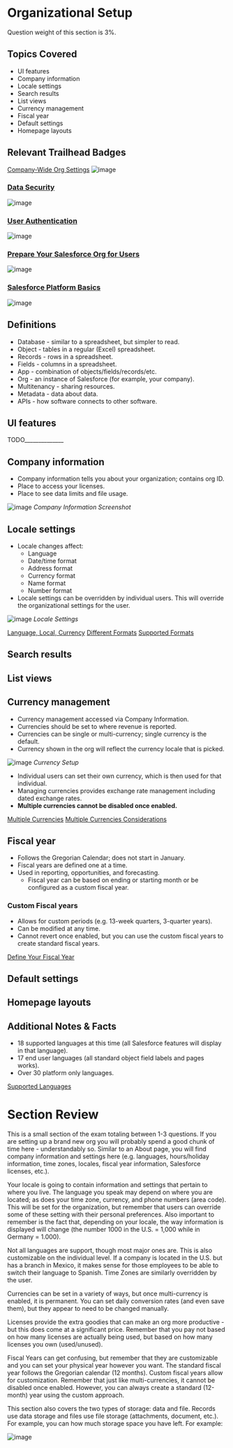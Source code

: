 # Organizational Setup

Question weight of this section is 3%.

## Topics Covered

* UI features
* Company information
* Locale settings
* Search results
* List views
* Currency management
* Fiscal year
* Default settings
* Homepage layouts

## Relevant Trailhead Badges

[Company-Wide Org Settings](https://trailhead.salesforce.com/en/content/learn/modules/company_wide_org_settings)
![image](images/1/badge1.png)

### [Data Security](https://trailhead.salesforce.com/en/content/learn/modules/data_security)
![image](images/1/badge2.png)

### [User Authentication](https://trailhead.salesforce.com/en/content/learn/modules/identity_login?trailmix_creator_id=strailhead&trailmix_id=prepare-for-your-salesforce-administrator-credential)
![image](images/1/badge3.png)

### [Prepare Your Salesforce Org for Users](https://trailhead.salesforce.com/en/content/learn/projects/prepare-your-salesforce-org-for-users)
![image](images/1/badge4.png)

### [Salesforce Platform Basics](https://trailhead.salesforce.com/en/content/learn/modules/starting_force_com?trailmix_creator_id=strailhead&trailmix_id=prepare-for-your-salesforce-administrator-credential)
![image](images/1/badge5.png)

## Definitions
* Database - similar to a spreadsheet, but simpler to read.
* Object - tables in a regular (Excel) spreadsheet.
* Records - rows in a spreadsheet.
* Fields - columns in a spreadsheet.
* App - combination of objects/fields/records/etc.
* Org - an instance of Salesforce (for example, your company).
* Multitenancy - sharing resources.
* Metadata - data about data.
* APIs - how software connects to other software.

## UI features

TODO______________

## Company information

* Company information tells you about your organization; contains org ID.
* Place to access your licenses.
* Place to see data limits and file usage.

![image](images/1/companyinfo.png)
            _Company Information Screenshot_



## Locale settings

* Locale changes affect:
  * Language
  * Date/time format
  * Address format
  * Currency format
  * Name format
  * Number format
* Locale settings can be overridden by individual users. This will override the organizational settings for the user.

![image](images/1/locale.png)
            _Locale Settings_

[Language, Local, Currency](https://help.salesforce.com/articleView?id=admin_language_locale_currency.htm&type=0)
[Different Formats](https://help.salesforce.com/articleView?id=basics_understanding_values_curr_date_phone.htm&type=5)
[Supported Formats](https://help.salesforce.com/articleView?id=admin_supported_locales.htm&type=5)


## Search results
## List views
## Currency management

* Currency management accessed via Company Information.
* Currencies should be set to where revenue is reported.
* Currencies can be single or multi-currency; single currency is the default.
* Currency shown in the org will reflect the currency locale that is picked.

![image](images/1/currencysetup.png)
            _Currency Setup_

* Individual users can set their own currency, which is then used for that individual.
* Managing currencies provides exchange rate management including dated exchange rates.
* __Multiple currencies cannot be disabled once enabled.__

[Multiple Currencies](https://help.salesforce.com/articleView?id=admin_currency.htm&type=0)
[Multiple Currencies Considerations](https://help.salesforce.com/articleView?id=admin_enable_multicurrency_implications.htm&type=5)

## Fiscal year

* Follows the Gregorian Calendar; does not start in January.
* Fiscal years are defined one at a time.
* Used in reporting, opportunities, and forecasting.
  * Fiscal year can be based on ending or starting month or be configured as a custom fiscal year.

### Custom Fiscal years

* Allows for custom periods (e.g. 13-week quarters, 3-quarter years).
* Can be modified at any time.
* Cannot revert once enabled, but you can use the custom fiscal years to create standard fiscal years.

[Define Your Fiscal Year](https://help.salesforce.com/articleView?id=admin_about_cfy.htm&type=5)

## Default settings

## Homepage layouts

## Additional Notes & Facts

* 18 supported languages at this time (all Salesforce features will display in that language).
* 17 end user languages (all standard object field labels and pages works).
* Over 30 platform only languages.

[Supported Languages](https://help.salesforce.com/articleView?id=faq_getstart_what_languages_does.htm&type=5)

# Section Review

This is a small section of the exam totaling between 1-3 questions. If you are setting up a brand new org you will probably spend a good chunk of time here - understandably so. Similar to an About page, you will find company information and settings here (e.g. languages, hours/holiday information, time zones, locales, fiscal year information, Salesforce licenses, etc.).

Your locale is going to contain information and settings that pertain to where you live. The language you speak may depend on where you are located; as does your time zone, currency, and phone numbers (area code). This will be set for the organization, but remember that users can override some of these setting with their personal preferences. Also important to remember is the fact that, depending on your locale, the way information is displayed will change (the number 1000 in the U.S. = 1,000 while in Germany = 1.000).

Not all languages are support, though most major ones are. This is also customizable on the individual level. If a company is located in the U.S. but has a branch in Mexico, it makes sense for those employees to be able to switch their language to Spanish. Time Zones are similarly overridden by the user.

Currencies can be set in a variety of ways, but once multi-currency is enabled, it is permanent. You can set daily conversion rates (and even save them), but they appear to need to be changed manually.

Licenses provide the extra goodies that can make an org more productive - but this does come at a significant price. Remember that you pay not based on how many licenses are actually being used, but based on how many licenses you own (used/unused).

Fiscal Years can get confusing, but remember that they are customizable and you can set your physical year however you want. The standard fiscal year follows the Gregorian calendar (12 months). Custom fiscal years allow for customization. Remember that just like multi-currencies, it cannot be disabled once enabled. However, you can always create a standard (12-month) year using the custom approach.

This section also covers the two types of storage: data and file. Records use data storage and files use file storage (attachments, document, etc.). For example, you can how much storage space you have left. For example:

![image](images/1/file_storage.png)
